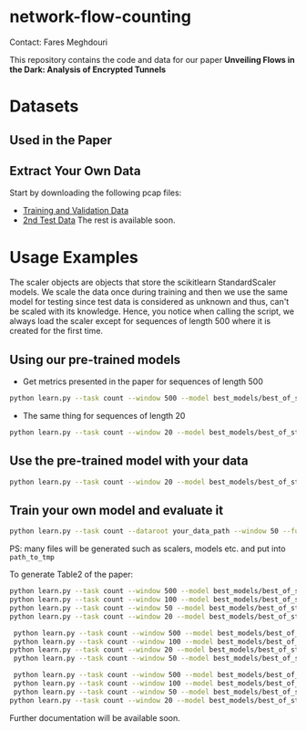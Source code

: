 # network-flow-counting
Contact: Fares Meghdouri

This repository contains the code and data for our paper **Unveiling Flows in the Dark: Analysis of Encrypted Tunnels**

# Datasets
## Used in the Paper

## Extract Your Own Data
Start by downloading the following pcap files: 
* [Training and Validation Data](https://mawi.wide.ad.jp/mawi/samplepoint-G/2020/202006101400.html)
* [2nd Test Data](https://mawi.wide.ad.jp/mawi/samplepoint-F/2021/202103151400.html)
The rest is available soon.

# Usage Examples
The scaler objects are objects that store the scikitlearn StandardScaler models. We scale the data once during training and then we use the same model for testing since test data is considered as unknown and thus, can't be scaled with its knowledge. Hence, you notice when calling the script, we always load the scaler except for sequences of length 500 where it is created for the first time.

## Using our pre-trained models
* Get metrics presented in the paper for sequences of length 500
```sh
python learn.py --task count --window 500 --model best_models/best_of_std/500.hdf5 --evaluate --reset_scalers
```
* The same thing for sequences of length 20
```sh
python learn.py --task count --window 20 --model best_models/best_of_std/20.hdf5 --evaluate --reset_scalers --data_scaler "scaler_objects/data_scaler"
```

## Use the pre-trained model with your data
```sh
python learn.py --task count --window 20 --model best_models/best_of_std/20.hdf5 --evaluate --reset_scalers --data_scaler "scaler_objects/data_scaler" --external_data --dataroot your_data_path
```

## Train your own model and evaluate it
```sh
python learn.py --task count --dataroot your_data_path --window 50 --function train --evaluate --working_dir path_to_tmp
```
PS: many files will be generated such as scalers, models etc. and put into `path_to_tmp`

To generate Table2 of the paper:
```sh
python learn.py --task count --window 500 --model best_models/best_of_std/500.hdf5 --reset_scalers --data_scaler "scaler_objects/data_scaler" --evaluate
python learn.py --task count --window 100 --model best_models/best_of_std/100.hdf5 --reset_scalers --data_scaler "scaler_objects/data_scaler" --evaluate
python learn.py --task count --window 50 --model best_models/best_of_std/50.hdf5 --reset_scalers --data_scaler "scaler_objects/data_scaler" --evaluate
python learn.py --task count --window 20 --model best_models/best_of_std/20.hdf5 --reset_scalers --data_scaler "scaler_objects/data_scaler" --evaluate

 python learn.py --task count --window 500 --model best_models/best_of_std/500.hdf5 --reset_scalers --data_scaler "scaler_objects/data_scaler" --evaluate --external_data --dataroot data/test1.csv
 python learn.py --task count --window 100 --model best_models/best_of_std/100.hdf5 --reset_scalers --data_scaler "scaler_objects/data_scaler" --evaluate --external_data --dataroot data/test1.csv
python learn.py --task count --window 20 --model best_models/best_of_std/20.hdf5 --reset_scalers --data_scaler "scaler_objects/data_scaler" --evaluate --external_data --dataroot data/test1.csv
 python learn.py --task count --window 50 --model best_models/best_of_std/50.hdf5 --reset_scalers --data_scaler "scaler_objects/data_scaler" --evaluate --external_data --dataroot data/test1.csv

 python learn.py --task count --window 500 --model best_models/best_of_std/500.hdf5 --reset_scalers --data_scaler "scaler_objects/data_scaler" --evaluate --external_data --dataroot data/test2.csv
 python learn.py --task count --window 100 --model best_models/best_of_std/100.hdf5 --reset_scalers --data_scaler "scaler_objects/data_scaler" --evaluate --external_data --dataroot data/test2.csv
 python learn.py --task count --window 50 --model best_models/best_of_std/50.hdf5 --reset_scalers --data_scaler "scaler_objects/data_scaler" --evaluate --external_data --dataroot data/test2.csv
python learn.py --task count --window 20 --model best_models/best_of_std/20.hdf5 --reset_scalers --data_scaler "scaler_objects/data_scaler" --evaluate --external_data --dataroot data/test2.csv
```

Further documentation will be available soon.
